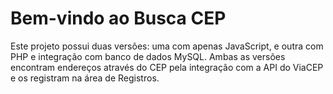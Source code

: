 # Bem-vindo ao Busca CEP

Este projeto possui duas versões: uma com apenas JavaScript, e outra com PHP e integração com banco de dados MySQL. Ambas as versões encontram endereços através do CEP pela integração com a API do ViaCEP e os registram na área de Registros.
